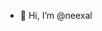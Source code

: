 - 👋 Hi, I’m @neexal
<!---
neexal/neexal is a ✨ special ✨ repository because its `README.md` (this file) appears on your GitHub profile.
You can click the Preview link to take a look at your changes.
--->
